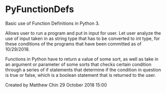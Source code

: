 # PyFunctionDefs
Basic use of Function Definitions in Python 3.

Allows user to run a program and put in input for user.
Let user analyze the use of input taken in as string type
that has to be converted to int type, for these conditions of 
the programs that have been committed as of 10/29/2018. 

Functions in Python have to return a value of some sort, as well
as take in an argument or parameter of some sorts that checks 
certain condition through a series of if statements that determine
if the condition in question is true or false, which is a boolean 
statement that is returned to the user. 

Created by Matthew Chin
29 October 2018 15:00
